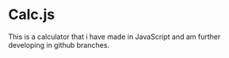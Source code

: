 # Calc.js
This is a calculator that i have made in JavaScript and am further developing in github branches.
